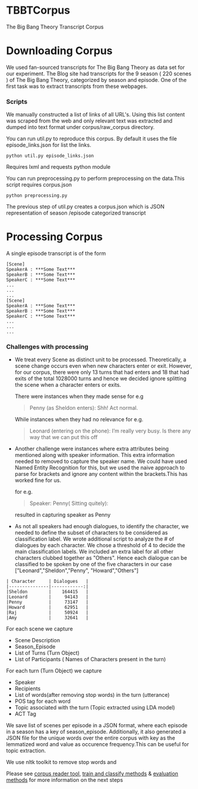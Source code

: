 # TBBTCorpus
The Big Bang Theory Transcript Corpus

# Downloading Corpus

We used fan-sourced transcripts for The Big Bang Theory as data set for our experiment. The Blog site had transcripts for the 9 season ( 220 scenes ) of The Big Bang Theory, categorized by season and episode. One of the first task was to extract transcripts from these webpages.

### Scripts

We manually constructed a list of links of all URL's. Using this list
content was scraped from the web and only relevant text was extracted
and dumped into text format under corpus/raw_corpus directory.

You can run util.py to reproduce this corpus. By default it uses the file
episode_links.json for list the links.

    python util.py episode_links.json 

Requires lxml and requests python module

You can run preprocessing.py to perform preprocessing on the data.This script requires
corpus.json

    python preprocessing.py

The previous step of util.py creates a corpus.json which is JSON representation of season
/episode categorized transcript

# Processing Corpus

A single episode transcript is of the form

    [Scene]
    SpeakerA : ***Some Text***
    SpeakerB : ***Some Text***
    SpeakerC : ***Some Text***
    ...
    ...
    ...
    [Scene]
    SpeakerA : ***Some Text***
    SpeakerB : ***Some Text***
    SpeakerC : ***Some Text***
    ...
    ...
    ...

### Challenges with processing 
- We treat every Scene as distinct unit to be processed. Theoretically, a scene change
occurs even when new characters enter or exit. However, for our corpus, there were only
13 turns that had enters and 18 that had exits of the total 1028000 turns and hence we 
decided ignore splitting the scene when a character enters or exits. 

    There were instances when they made sense for e.g
    > Penny (as Sheldon enters): Shh! Act normal.
    
    While instances when they had no relevance for e.g.
    > Leonard (entering on the phone): I’m really very busy. Is there any way that we can put this off 

- Another challenge were instances where extra attributes being mentioned along with
speaker information. This extra information needed to removed to capture the speaker
name. We could have used Named Entity Recognition for this, but we used the naive approach
to parse for brackets and ignore any content within the brackets.This has worked fine for us.

    for e.g.
    > Speaker: Penny( Sitting quitely): 

    resulted in capturing speaker as Penny

- As not all speakers had enough dialogues, to identify the character, we needed to define
the subset of characters to be considered as classification label. We wrote additional script
to analyze the # of dialogues by each character. We chose a threshold of 4 to decide the main
classification labels. We included an extra label for all other characters clubbed together as
"Others". Hence each dialogue can be classified to be spoken by one of the five characters in 
our case ["Leonard","Sheldon","Penny", "Howard","Others"]


>
    | Character     | Dialogues   |
    |---------------|------------:|
    |Sheldon        |    164415   |
    |Leonard        |     94143   |
    |Penny          |     73147   |
    |Howard         |     62951   |
    |Raj            |     50924   |
    |Amy            |     32641   |

For each scene we capture
* Scene Description
* Season_Episode
* List of Turns (Turn Object)
* List of Participants ( Names of Characters present in the turn)

For each turn (Turn Object) we capture
* Speaker
* Recipients
* List of words(after removing stop words) in the turn (utterance)
* POS tag for each word 
* Topic associated with the turn (Topic extracted using LDA model)
* ACT Tag 

We save list of scenes per episode in a JSON format, where each
episode in a season has a key of season_episode. Additionally, it also
generated a JSON file for the unique words over the entire corpus with 
key as the lemmatized word and value as occurence frequency.This can be
useful for topic extraction.

We use nltk toolkit to remove stop words and 

Please see [corpus reader tool](http://www.google.com), [ train and classify methods](http://www.google.com) &
[evaluation methods](http://www.google.com) for more information on the next steps
